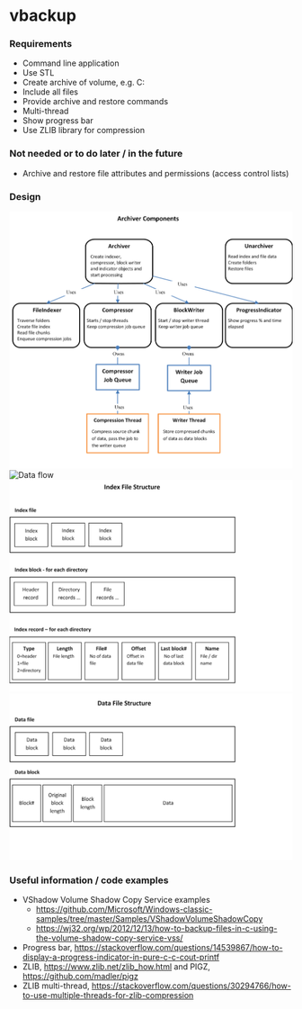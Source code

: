 # vbackup

### Requirements
* Command line application
* Use STL
* Create archive of volume, e.g. C:
* Include all files
* Provide archive and restore commands
* Multi-thread
* Show progress bar
* Use ZLIB library for compression

### Not needed or to do later / in the future
* Archive and restore file attributes and permissions (access control lists)

### Design
![Component flow](./docs/component-diagram.png)
![Data flow](./docs/data-flow-diagram.png)
![Index file](./docs/index-file-structure.png)
![Data file](./docs/data-file-structure.png)

### Useful information / code examples

* VShadow Volume Shadow Copy Service examples
    * https://github.com/Microsoft/Windows-classic-samples/tree/master/Samples/VShadowVolumeShadowCopy
    * https://wj32.org/wp/2012/12/13/how-to-backup-files-in-c-using-the-volume-shadow-copy-service-vss/
* Progress bar, https://stackoverflow.com/questions/14539867/how-to-display-a-progress-indicator-in-pure-c-c-cout-printf
* ZLIB, https://www.zlib.net/zlib_how.html and PIGZ, https://github.com/madler/pigz
* ZLIB multi-thread, https://stackoverflow.com/questions/30294766/how-to-use-multiple-threads-for-zlib-compression

